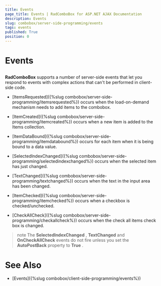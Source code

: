 ```yaml
---
title: Events
page_title: Events | RadComboBox for ASP.NET AJAX Documentation
description: Events
slug: combobox/server-side-programming/events
tags: events
published: True
position: 0
---
```


# Events



## 

**RadComboBox** supports a number of server-side events that let you respond to events with complex actions that can't be performed in client-side code.

* [ItemsRequested]({%slug combobox/server-side-programming/itemsrequested%}) occurs when the load-on-demand mechanism needs to add items to the combobox.

* [ItemCreated]({%slug combobox/server-side-programming/itemcreated%}) occurs when a new item is added to the Items collection.

* [ItemDataBound]({%slug combobox/server-side-programming/itemdatabound%}) occurs for each item when it is being bound to a data value.

* [SelectedIndexChanged]({%slug combobox/server-side-programming/selectedindexchanged%}) occurs when the selected item has just changed.

* [TextChanged]({%slug combobox/server-side-programming/textchanged%}) occurs when the text in the input area has been changed.

* [ItemChecked]({%slug combobox/server-side-programming/itemchecked%}) occurs when a checkbox is checked/unchecked.

* [CheckAllCheck]({%slug combobox/server-side-programming/checkallcheck%}) occurs when the check all items check box is changed.

>note The **SelectedIndexChanged** , **TextChanged** and **OnCheckAllCheck** events do not fire unless you set the **AutoPostBack** property to **True** .
>


# See Also

 * [Events]({%slug combobox/client-side-programming/events%})

